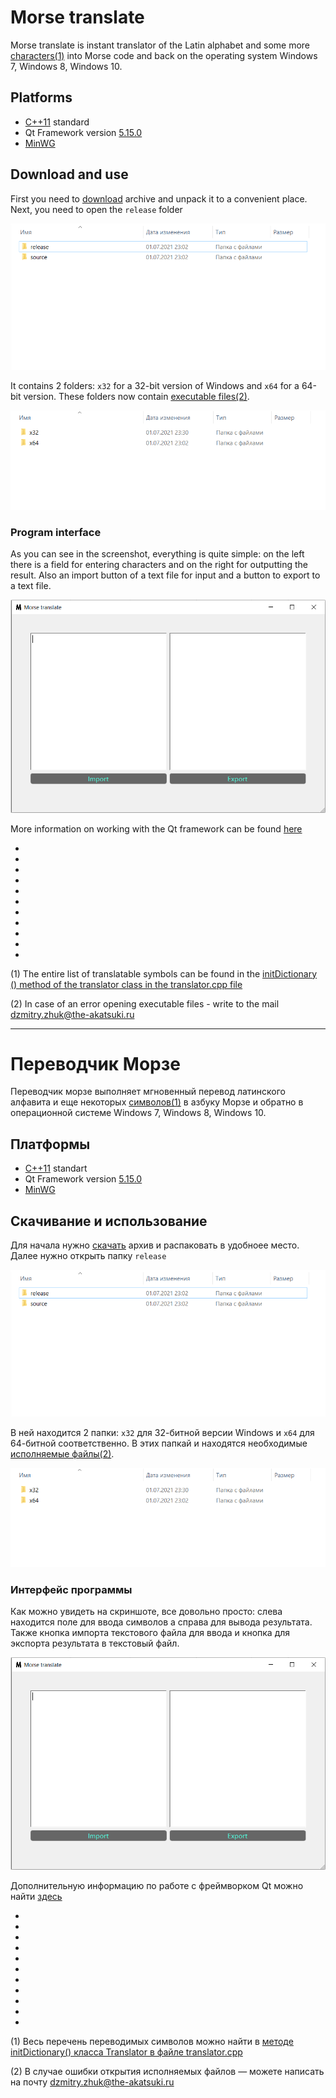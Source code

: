 # Morse translate
Morse translate is instant translator of the Latin alphabet and some more [characters(1)](#all_symbols) into Morse code and back on the operating system Windows 7, Windows 8, Windows 10.

## Platforms
* [C++11](https://en.wikipedia.org/wiki/C%2B%2B11) standard
* Qt Framework version [5.15.0](https://wiki.qt.io/Qt_5.15_Release)
* [MinWG](https://ru.wikipedia.org/wiki/MinGW)

## Download and use
First you need to [download](https://github.com/dzmitryZhuk/Morse_translate/archive/refs/heads/master.zip) archive and unpack it to a convenient place.
Next, you need to open the `release` folder

![alt text](screenshot_1.png)

It contains 2 folders: `x32` for a 32-bit version of Windows and `x64` for a 64-bit version. These folders now contain [executable files(2)](#error_opening_exe).

![alt text](screenshot_2.png)

### Program interface
As you can see in the screenshot, everything is quite simple: on the left there is a field for entering characters and on the right for outputting the result.
Also an import button of a text file for input and a button to export to a text file.

![alt text](morse_translate.png)

More information on working with the Qt framework can be found [here](https://doc.qt.io/)
    
*
*
*
*
*
*
*
*
*
*
*
<a name="all_symbols"/>

(1) The entire list of translatable symbols can be found in the [initDictionary () method of the translator class in the translator.cpp file](https://github.com/dzmitryZhuk/Morse_translate/blob/3bfdde0ad5473332d514fadfbfe8ef6bf92ea835/Morse%20translate/source/translator.cpp#L8)

<a name="error_opening_exe"/>

(2) In case of an error opening executable files - write to the mail dzmitry.zhuk@the-akatsuki.ru

--------------------------------------------------

# Переводчик Морзе
Переводчик морзе выполняет мгновенный перевод латинского алфавита и еще некоторых [символов(1)](#all_symbols_ru) в азбуку Морзе и обратно в операционной системе Windows 7, Windows 8, Windows 10.

## Платформы
* [C++11](https://en.wikipedia.org/wiki/C%2B%2B11) standart 
* Qt Framework version [5.15.0](https://wiki.qt.io/Qt_5.15_Release)
* [MinWG](https://ru.wikipedia.org/wiki/MinGW)

## Скачивание и использование
Для начала нужно [скачать](https://github.com/dzmitryZhuk/Morse_translate/archive/refs/heads/master.zip) архив и распаковать в удобноее место. 
Далее нужно открыть папку `release`

![alt text](screenshot_1.png)

В ней находится 2 папки: `x32` для 32-битной версии Windows и `x64` для 64-битной соответственно. В этих папкай и находятся необходимые [исполняемые файлы(2)](#error_opening_exe_ru).

![alt text](screenshot_2.png)

### Интерфейс программы
Как можно увидеть на скриншоте, все довольно просто: слева находится поле для ввода символов а справа для вывода результата. 
Также кнопка импорта текстового файла для ввода и кнопка для экспорта результата в текстовый файл.

![alt text](morse_translate.png)

Дополнительную информацию по работе с фреймворком Qt можно найти [здесь](https://doc.qt.io/)
    
*
*
*
*
*
*
*
*
*
*
*
<a name="all_symbols_ru"/>

(1) Весь перечень переводимых символов можно найти в [методе initDictionary() класса Translator в файле translator.cpp](https://github.com/dzmitryZhuk/Morse_translate/blob/3bfdde0ad5473332d514fadfbfe8ef6bf92ea835/Morse%20translate/source/translator.cpp#L8)

<a name="error_opening_exe_ru"/>

(2) В случае ошибки открытия исполняемых файлов — можете написать на почту dzmitry.zhuk@the-akatsuki.ru
